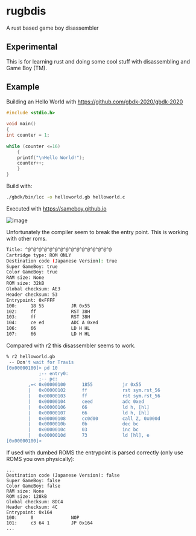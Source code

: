 # rugbdis
A rust based game boy disassembler

## Experimental

This is for learning rust and doing some cool stuff with disassembling and Game Boy (TM).

## Example

Building an Hello World with https://github.com/gbdk-2020/gbdk-2020

```C
#include <stdio.h>
 
void main()
{
int counter = 1;
 
while (counter <=16)
    {
    printf("\nHello World!");
    counter++;
    }
}
```

Build with:

```bash
./gbdk/bin/lcc -o helloworld.gb helloworld.c
```

Executed with https://sameboy.github.io

![image](https://user-images.githubusercontent.com/5123349/212653165-1b52b60f-1c81-4e80-b01f-0dbfcf48a19b.png)

Unfortunately the compiler seem to break the entry point. This is working with other roms.

```bash
Title: ^@^@^@^@^@^@^@^@^@^@^@^@^@^@^@^@
Cartridge type: ROM ONLY
Destination code (Japanese Version): true
Super GameBoy: true
Color GameBoy: true
RAM size: None
ROM size: 32kB
Global checksum: AE3
Header checksum: 53
Entrypoint: 0xFFFF
100:     18 55          JR 0x55
102:     ff             RST 38H
103:     ff             RST 38H
104:     ce ed          ADC A 0xed
106:     66             LD H HL
107:     66             LD H HL
```

Compared with r2 this disassembler seems to work.

```bash
% r2 helloworld.gb
 -- Don't wait for Travis
[0x00000100]> pd 10
            ;-- entry0:
            ;-- pc:
        ,=< 0x00000100      1855           jr 0x55
        |   0x00000102      ff             rst sym.rst_56
        |   0x00000103      ff             rst sym.rst_56
        |   0x00000104      ceed           adc 0xed
        |   0x00000106      66             ld h, [hl]
        |   0x00000107      66             ld h, [hl]
        |   0x00000108      cc0d00         call Z, 0x000d
        |   0x0000010b      0b             dec bc
        |   0x0000010c      03             inc bc
        |   0x0000010d      73             ld [hl], e
[0x00000100]> 
```

If used with dumbed ROMS the entrypoint is parsed correctly (only use ROMS you own physically):

```
...
Destination code (Japanese Version): false
Super GameBoy: false
Color GameBoy: false
RAM size: None
ROM size: 128kB
Global checksum: 8DC4
Header checksum: 4C
Entrypoint: 0x164
100:     0              NOP
101:     c3 64 1        JP 0x164
...
```
